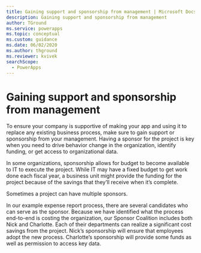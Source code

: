 ```yaml
---
title: Gaining support and sponsorship from management | Microsoft Docs
description: Gaining support and sponsorship from management
author: TGround
ms.service: powerapps
ms.topic: conceptual
ms.custom: guidance
ms.date: 06/02/2020
ms.author: thground
ms.reviewer: kvivek
searchScope:  
  - PowerApps
---
```


# Gaining support and sponsorship from management

To ensure your company is supportive of making your app and using it to replace
any existing business process, make sure to gain support or sponsorship from
your management. Having a sponsor for the project is key when you need to drive
behavior change in the organization, identify funding, or get access to
organizational data.

In some organizations, sponsorship allows for budget to become available to IT
to execute the project. While IT may have a fixed budget to get work done each
fiscal year, a business unit might provide the funding for the project because
of the savings that they’ll receive when it’s complete.

Sometimes a project can have multiple sponsors.

In our example expense report process, there are several candidates who can
serve as the sponsor. Because we have identified what the process end-to-end is
costing the organization, our Sponsor Coalition includes both Nick and
Charlotte. Each of their departments can realize a significant cost savings from
the project. Nick’s sponsorship will ensure that employees adopt the new
process. Charlotte’s sponsorship will provide some funds as well as permission
to access key data.
